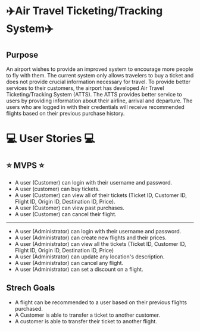 # :airplane:Air Travel Ticketing/Tracking System:airplane:

## Purpose

An airport wishes to provide an improved system to encourage more people to fly with them. The current system only allows travelers to buy a ticket and does not provide crucial information necessary for travel. To provide better services to their customers, the airport has developed Air Travel Ticketing/Tracking System (ATTS). The ATTS provides better service to users by providing information about their airline, arrival and departure. The users who are logged in with their credentials will receive recommended flights based on their previous purchase history.

# :computer: User Stories :computer:

##  :star: MVPS :star:
* A user (Customer) can login with their username and password.
* A user (customer) can buy tickets.
* A user (Customer) can view all of their tickets (Ticket ID, Customer ID, Flight ID, Origin ID, Destination ID, Price).
* A user (Customer) can view past purchases.
* A user (Customer) can cancel their flight.
____________________________________________________________________
* A user (Administrator) can login with their username and password.
* A user (Administrator) can create new flights and their prices.
* A user (Administrator) can view all the tickets (Ticket ID, Customer ID, Flight ID, Origin ID, Destination ID, Price)
* A user (Administrator) can update any location's description.
* A user (Administrator) can cancel any flight.
* A user (Administrator) can set a discount on a flight.

## Strech Goals
* A flight can be recommended to a user based on their previous flights purchased.
* A Customer is able to transfer a ticket to another customer.
* A customer is able to transfer their ticket to another flight.
